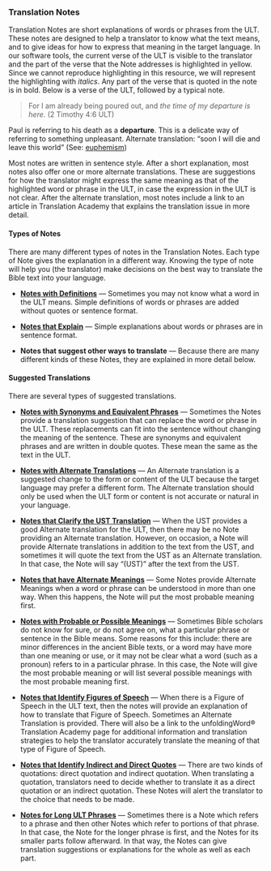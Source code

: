 ### Translation Notes

Translation Notes are short explanations of words or phrases from the ULT. These notes are designed to help a translator to know what the text means, and to give ideas for how to express that meaning in the target language. In our software tools, the current verse of the ULT is visible to the translator and the part of the verse that the Note addresses is highlighted in yellow. Since we cannot reproduce highlighting in this resource, we will represent the highlighting with *italics*. Any part of the verse that is quoted in the note is in bold. Below is a verse of the ULT, followed by a typical note.

> For I am already being poured out, and *the time of my departure is here*. (2 Timothy 4:6 ULT)

Paul is referring to his death as a **departure**. This is a delicate way of referring to something unpleasant. Alternate translation: “soon I will die and leave this world” (See: [euphemism](../figs-euphemism/01.md))

Most notes are written in sentence style. After a short explanation, most notes also offer one or more alternate translations. These are suggestions for how the translator might express the same meaning as that of the highlighted word or phrase in the ULT, in case the expression in the ULT is not clear. After the alternate translation, most notes include a link to an article in Translation Academy that explains the translation issue in more detail.

#### Types of Notes

There are many different types of notes in the Translation Notes. Each type of Note gives the explanation in a different way. Knowing the type of note will help you (the translator) make decisions on the best way to translate the Bible text into your language.

* **[Notes with Definitions](../resources-def/01.md)** — Sometimes you may not know what a word in the ULT means. Simple definitions of words or phrases are added without quotes or sentence format.

* **[Notes that Explain](../resources-eplain/01.md)** — Simple explanations about words or phrases are in sentence format.

* **Notes that suggest other ways to translate** — Because there are many different kinds of these Notes, they are explained in more detail below.

#### Suggested Translations

There are several types of suggested translations.

* **[Notes with Synonyms and Equivalent Phrases](../resources-synequi/01.md)** — Sometimes the Notes provide a translation suggestion that can replace the word or phrase in the ULT. These replacements can fit into the sentence without changing the meaning of the sentence. These are synonyms and equivalent phrases and are written in double quotes. These mean the same as the text in the ULT.

* **[Notes with Alternate Translations](../resources-alter/01.md)** — An Alternate translation is a suggested change to the form or content of the ULT because the target language may prefer a different form. The Alternate translation should only be used when the ULT form or content is not accurate or natural in your language.

* **[Notes that Clarify the UST Translation](../resources-clarify/01.md)** — When the UST provides a good Alternate translation for the ULT, then there may be no Note providing an Alternate translation. However, on occasion, a Note will provide Alternate translations in addition to the text from the UST, and sometimes it will quote the text from the UST as an Alternate translation. In that case, the Note will say “(UST)” after the text from the UST.

* **[Notes that have Alternate Meanings](../resources-alterm/01.md)** — Some Notes provide Alternate Meanings when a word or phrase can be understood in more than one way. When this happens, the Note will put the most probable meaning first.

* **[Notes with Probable or Possible Meanings](../resources-porp/01.md)** — Sometimes Bible scholars do not know for sure, or do not agree on, what a particular phrase or sentence in the Bible means. Some reasons for this include: there are minor differences in the ancient Bible texts, or a word may have more than one meaning or use, or it may not be clear what a word (such as a pronoun) refers to in a particular phrase. In this case, the Note will give the most probable meaning or will list several possible meanings with the most probable meaning first.

* **[Notes that Identify Figures of Speech](../resources-fofs/01.md)** — When there is a Figure of Speech in the ULT text, then the notes will provide an explanation of how to translate that Figure of Speech. Sometimes an Alternate Translation is provided. There will also be a link to the unfoldingWord® Translation Academy page for additional information and translation strategies to help the translator accurately translate the meaning of that type of Figure of Speech.

* **[Notes that Identify Indirect and Direct Quotes](../resources-iordquote/01.md)** — There are two kinds of quotations: direct quotation and indirect quotation. When translating a quotation, translators need to decide whether to translate it as a direct quotation or an indirect quotation. These Notes will alert the translator to the choice that needs to be made.

* **[Notes for Long ULT Phrases](../resources-long/01.md)** — Sometimes there is a Note which refers to a phrase and then other Notes which refer to portions of that phrase. In that case, the Note for the longer phrase is first, and the Notes for its smaller parts follow afterward. In that way, the Notes can give translation suggestions or explanations for the whole as well as each part.

